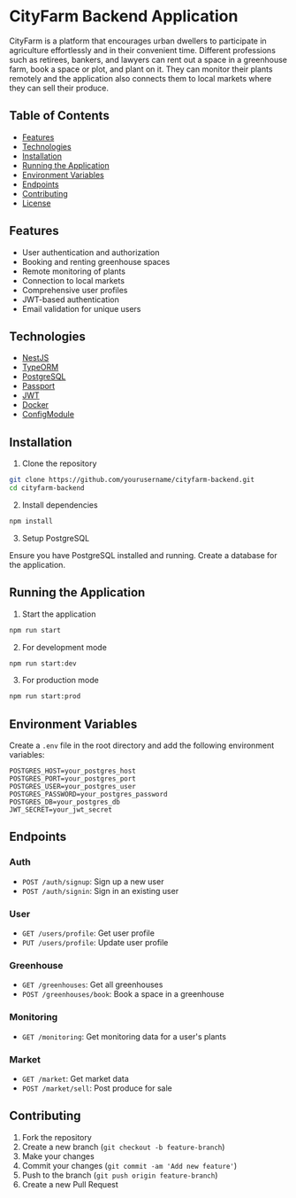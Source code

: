 # CityFarm Backend Application

CityFarm is a platform that encourages urban dwellers to participate in agriculture effortlessly and in their convenient time. Different professions such as retirees, bankers, and lawyers can rent out a space in a greenhouse farm, book a space or plot, and plant on it. They can monitor their plants remotely and the application also connects them to local markets where they can sell their produce.

## Table of Contents

- [Features](#features)
- [Technologies](#technologies)
- [Installation](#installation)
- [Running the Application](#running-the-application)
- [Environment Variables](#environment-variables)
- [Endpoints](#endpoints)
- [Contributing](#contributing)
- [License](#license)

## Features

- User authentication and authorization
- Booking and renting greenhouse spaces
- Remote monitoring of plants
- Connection to local markets
- Comprehensive user profiles
- JWT-based authentication
- Email validation for unique users

## Technologies

- [NestJS](https://nestjs.com/)
- [TypeORM](https://typeorm.io/)
- [PostgreSQL](https://www.postgresql.org/)
- [Passport](http://www.passportjs.org/)
- [JWT](https://jwt.io/)
- [Docker](https://www.docker.com/)
- [ConfigModule](https://docs.nestjs.com/techniques/configuration)

## Installation

1. Clone the repository

```bash
git clone https://github.com/yourusername/cityfarm-backend.git
cd cityfarm-backend
```

2. Install dependencies

```bash
npm install
```

3. Setup PostgreSQL

Ensure you have PostgreSQL installed and running. Create a database for the application.

## Running the Application

1. Start the application

```bash
npm run start
```

2. For development mode

```bash
npm run start:dev
```

3. For production mode

```bash
npm run start:prod
```

## Environment Variables

Create a `.env` file in the root directory and add the following environment variables:

```env
POSTGRES_HOST=your_postgres_host
POSTGRES_PORT=your_postgres_port
POSTGRES_USER=your_postgres_user
POSTGRES_PASSWORD=your_postgres_password
POSTGRES_DB=your_postgres_db
JWT_SECRET=your_jwt_secret
```

## Endpoints

### Auth

- `POST /auth/signup`: Sign up a new user
- `POST /auth/signin`: Sign in an existing user

### User

- `GET /users/profile`: Get user profile
- `PUT /users/profile`: Update user profile

### Greenhouse

- `GET /greenhouses`: Get all greenhouses
- `POST /greenhouses/book`: Book a space in a greenhouse

### Monitoring

- `GET /monitoring`: Get monitoring data for a user's plants

### Market

- `GET /market`: Get market data
- `POST /market/sell`: Post produce for sale

## Contributing

1. Fork the repository
2. Create a new branch (`git checkout -b feature-branch`)
3. Make your changes
4. Commit your changes (`git commit -am 'Add new feature'`)
5. Push to the branch (`git push origin feature-branch`)
6. Create a new Pull Request


